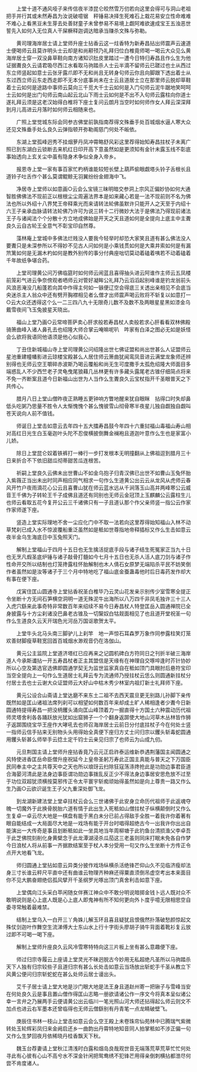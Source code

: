 <!-- { "loadSidebar": true } -->
　　上堂十道不通风哑子来传信夜半漆昆仑皎然雪万仞若向这里会得可与洞山老祖把手并行其或未然寿昌为汝说破噫锯　秤锤易决择生死难石上栽花易安立性命难难不难心上看黑豆未生芽去处善财童子未曾参易不易境上觑阿难欲速成宝王五浊恶世誓先入如何入无位真人干屎橛释迦调达暗承当赚杀文殊与弥勒。

　　黄司理海岸居士请上堂师升座士拈香云这一炷香特为新寿昌拈出师震声云速道士便喝师云且莫诈明头士云却是和尚颟顸乃礼拜归位白椎竟师喝一喝云大众见么黄海岸居士穿一双没鼻草鞋向南方诸知识肚皮里踏过一遭今日特归寿昌且作么生为他证据聻良久云请君吸尽西江水看取马驹踏杀人士云半滴不留师云已蹉过也士从西过东立师竖起如意士云张牙露爪即不无和尚且无转身句师云你且向脚跟下透出着士从东过西立师云东走西走即不无本分底事尚未在士云且道居士立在那里师云脱却草鞋着士云如何是途路中事师云莫向三千觅大千士云如何是入门句师云泥牛踞地笑呵呵士云如何是出门句师云南山起云北山下雨士云如何是不出不入句师云露柱向你道士遂礼拜云须是这老汉始得白椎将下座士复问云朗月当空时如何师作女人拜云深深拜到月儿高进云月落时如何师云相随来也。

　　广照上堂觉城东际会同参古佛堂前孰指南荐得文殊垂手处百城烟水逼人寒大众还见文殊垂手处么良久云弹指顿开弥勒阁慈门何处不皈依。

　　东湖上堂孤峰迥秀不挂烟萝丹凤冲霄略舒风彩这里荐得始知寿昌拄杖子未离广照已到东湖白云锁断去来机红日印开高下意虽然如是更须知有金针未露玉线不彰底事始透向上玄关尘中虽有隐身术争似全身入帝乡。

　　报恩寺上堂一家有事百家忙杓柄谁能较短长壁上葫芦偷眼觑塔头铃子舌根长且道铃子吐舌作个甚么莫谓鲲鲸无羽翼纷纷金翅海中飞。

　　净居寺上堂师以如意画○云会么宝镜三昧明暗交参洞上宗风正偏妙协如何大通智胜佛佛法不现前正以根根尘尘周遍法界本是如来藏心若是一法不现前则不名为佛法也所以外绍十八界梵王帝释乘光而来请转法轮佛虽默许只能开人之天至于内绍十六王子亲承血脉请转法轮佛乃许可为说三转十二行微妙大法于是佛法乃得现前诸法王子与诸闻法个个分散十方立地成佛始是开天之天且道如何是全提向上底主中主聻良久云自古轮王全意气不彰宝印自然尊。

　　藻林庵上堂城中多佛法烂贱没人要我今轻举时却恐大家笑且道有甚么佛法没人要聻只是未深参所以不得妙不见古人问如何是小乘钱贯如何是大乘井索如何是有漏笊篱如何是无漏木杓如何是教外别传的事分付典座咄切莫动着磕着咦若不动着磕着千年故纸争堪合药。

　　上堂司理黄公问万佛临筵时如何师云闹蓝且喜得抽头进云阿谁作主师云五凤楼前笼彩气进云争奈傍观者哂师云对管好凝眸公礼拜乃云滔滔起别峰谁是钓龙翁前头风浪恶淹没几船蓬若向其中作得主何如一镞便辽空会得底三关透出亲相见不会底当央迷杀主人翁众中还有劈开胸襟相见者么僧才出师震声喝云败将不斩复以如意打一○云大众还透得这个么一二三四八九十无限奇儿数不及数不及两眼星星黑如漆金乌戴雪夜间飞玉兔披星天晓出。

　　福山上堂乃画○云常啼菩萨卖心肝求般若寿昌杖人卖般若求心肝看看双林佛殿骑箫曲峰入诸人鼻孔去也绍隆大师合掌云唵嘛呢叭　吽家有白泽之图必无如是妖怪会么欲将我语同他语须是他心似我心。

　　丁丑住新城福山寺上堂司理黄公问绍隆出世七佛证盟和尚出世甚么人证盟师云星池重建幢幡影进云琼楼宝殿甚么人居住师云箫曲犹闻鸾凤音进云满堂龙象师还辨别得也无师云空王嚼碎赤波斯乃喝云覆船和尚无生可度撒手太孤危绍隆大师面目多端惑乱人不少西竺老子灵龟曳尾狼藉几丛林更有许多藏头露尾老古锥仔细简点将来不免一齐断案且道今日新福山出世为人当作么生聻良久云宝杖指开千圣眼普天之下共传心。

　　腊月八日上堂山僧昨夜正熟睡五更钟响方瞥地醒来犹自眼眯　拈得口时失却鼻低头吃粥乃思量不胜令人太惭愧愧个甚么愧彼雪山彻骨寒半夜星儿独自觑独自觑叫苍天说向人前不值钱。

　　师诞日上堂击如意云去年四十五大擂寿昌鼓今年四十六重挝福山毒福山寿山相对高红日光生白玉毫迦叶头陀不忍俊横披倒舞金襕袍且道迦叶意作么生也是家富小儿娇。

　　除日上堂昆仑奴着铁裤打一棒行一步打发根本无明撞翻从上佛祖逗到腊月三十日来折合不下依旧甜瓜彻蒂甜苦瓜连根苦。

　　祈嗣上堂良久云佛未出世曹山不如金乌抱子归青汉佛已出世不如曹山玉兔怀胎入紫薇正当出未出时同声相应同气相求一句作么生道黄公出云云从龙风从虎师云春风开竹户夜雨滴花心公云且喜曹山犹在师云蓝水远从千涧落玉山高并两峰寒公云威音王千佛为子转轮王千子成佛且道还有同别也无师云金冠顶上玉麒麟公云露柱生儿也师云看取五花今复开公云三千诸佛只有一子且道认那个作父亲师竖一指公云作家作家师遂下座。

　　竖造上堂实际理地不舍一尘应化门中不取一法若向这里荐得始知福山入林不动草梵刹已成入水不惊波覆船重泛虽然如是秪如世尊指地帝释插标又作么生击如意云夜半金乌生海底日中玉兔照天门。

　　解制上堂福山于四月十五日也无生擒活捉底手段与诸子结生死冤家正当九十日也无烹凡煆圣底炉锤与诸子敲骨打髓如今七月十五日也无杀人活人底刀剑与诸子作性命开交所以结制也灯笼搀露柱怀胎解制也木人倩石女原梦无端陷杀平民不妨笑倒作者虽然如是汝等诸子于三个月中特地吃了福山底金蚕蛊毒他时后日毒药发作却大有事在便下座。

　　戊寅住匡山圆通寺上堂拈香祝圣白椎毕乃云灵山花发亲示别传少室雪寒全提正令坐断十方无间石笋横空洞明一道无殊泥牛出海所以八万四千非凤毛独许三十三人入虎穴繇来此事奇特非常数百年来绍续不易今日寿昌杖人特登匡岳入圆通禅院已全身披露与十方尘刹诸没巴鼻老古锥及一切黧奴白牯觌面相见了也且道开堂祝圣一句作么生道良久云天开瑞色光河岳万国讴歌贺太平。

　　上堂牛头北马头南三脚驴儿上刹竿　地一声惊石耳森罗万象作同参露柱笑灯笼欢善财脚瘦草鞋宽回首百城烟水渺观音仍在洛伽山。

　　黄元公主监院上堂道济塔红已应再来之记圆机碑白方符同日之刊折半破三海岸道人今承斯谶拈一开五寿昌杖者正主其盟信是天缘有在神理自交啄啐逢时芥针协妙所以心空及第选官选佛即圆通学契无为监世监家真自在秪如顶门具眼肘后悬符宝印当空全提向上一句作么生道居士礼拜云专为流通师乃授拄杖云恁么则圆通新拄杖分付居士去也士云谢大众证盟师云大好山中枯木秀少林室内祖灯新士礼拜师下座。

　　黄元公设合山斋请上堂达磨不来东土二祖不去西天震旦更无别路儿孙脚下亲传既然如是匡山诸祖法席列刹可以相望如何数百年来却成土旷人稀相逢者少聻今日新圆通特提得寿昌一把没柄钁头涌向匡山峰顶着力一掘直得十方国土六种震动历代祖师灵塔舍利各各踊跃放光犹如出窟狮子一个个翻身返踯使大地山河草木丛林皆作狮子返踯围绕宝华王座作大哮吼去也师召海岸居士云前日分付底拄杖子今在何处士竖一指师云信手拈来无别物头头用得始全真便下座归方丈士问归宗以钁头斩毒蛇圆通用钁头斩甚么师举手云捻土定千钧士云亲见归宗了也师云为山成九仞。

　　元旦荆国主请上堂师升座拈香竟乃云元正启祚泰运维新恭遇荆藩国主闻圆通之风特使进香匡岳命臣僧升座祝延今上皇帝圣躬万寿此正国主真能与普天之下万国臣民同奉主中之主共尊天中之天也所以琅玡云扫除狂寇荡涤搀抢此是功勋边事君臣道合海晏河清此是法身边事臣谓功勋边事拨乱反正少不得法身边事居安思危放不过至于功位双超犹须横按莫邪传正令太平寰宇斩痴顽始得虽然如是向上尊贵一路又作么生乃画○云欲识诞生王子父九重深处御飞龙。

　　到龙湖新建法堂上堂卓拄杖云会么三世诸佛于此安身立命历代祖师于此返魂夺魄一切魔外于此换骨脱胎六道有情于此出生入死秪如山僧拄杖子纵横颠倒时又作么生复卓一卓云尽大地是一棋盘有能于黑白未分已前占得敌手全胜一着我许你着著有眼自能结成一大局面尽大地是一戏场有能于开台时唱得超绝古今一出我许你出出自能演出一大传奇是事且划断秪如此一坐具地当年周柳塘于此钓鱼台清损渔父李卓吾于此芝佛院刻削化身黄檗念于此龙潭湖浸杀瓜茄这三老虽则同床打眠未免各自作梦今日浪杖人将从前事一齐据款结案至于杖人本分受用一句又作么生坐断十方传正令点开大地看飞龙。

　　师归圆通上堂拈如意云异类分披作戏场纵横杀活绝锋芒仰山久不见临济瘦却法身三寸长谁云秤尺平直中还有曲谁云物理齐种麻还得粟直须倒吊虚空考出本来面目你不见大鹏奋翅绝侣孤风擘开千圣纲罗光啄出顶门真舍利击如意下座。

　　上堂偶向江头采白苹闲随女伴赛江神众中不敢分明说暗掷金钱卜远人既对众不敢明说则是心上底人既是心上底人即鬼神有所不知何更向外卜度乎噫无限相思空自委寻常触着最难禁。

　　结制上堂乌入一白开三丫角姝儿解玉环且喜且疑犹且恨俄然扑落破愁颜惊起文殊仗剑迦叶作舞空生流涕傅大士东山水上行十字街头廖胡子骑牛背面着靴衫复云放过即不可喝一喝下座。

　　解制上堂师升座良久云风冷雪寒特特向这三片板上坐有甚么意趣便下座。

　　师过归宗寺履云上座请上堂灵光不昧迥脱古今妙用无私超绝凡圣所以马驹踏杀天下人独有归宗较些子且道归宗有甚么长处击如意云当场放出斩蛇手千圣从教立下风黄公便问归宗斩蛇蛇在甚么处师云居士谩出头。

　　艾千子居士请上堂大地是沙门眼大地是法王身且道赵州寄一把锹子与雪峰当安在何处良久云是事且置山僧作得匡山志略一册欲请诸公作一序文今将真本呈似诸公幸一言弁之乃展两手云便请黄公出云临川一笔光照山河大师还拈得起么师云则文不加点也进云右军墨本还曾临得也无师云僧繇别有丹青笔一点龙睛破壁飞。

　　庚辰住书林一枝山上堂击如意云会么空王殿上未卷珠帘仙苑林中已腾瑞气紫微转处玉轮辉彩凤归来金阙启还乡一曲韵出丹霄特地知音同人拍掌秪如不涉正偏一句又作么生梦回夜月依稀晓丹桂香飘天下秋。

　　魏玉台荐妻请上堂秋江清浅时白露和烟岛良哉观世音无端落荒草荒草忙忙何处寻此有心彼有心山不高兮水不深金针闲把鸳鸯绣不犯锋芒用得亲倒刺横拈都泄尽何尝不肯度诸人。

